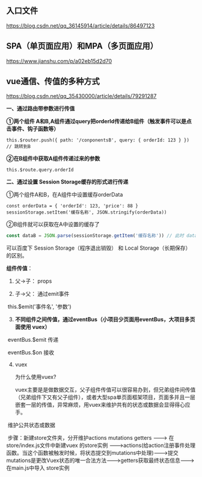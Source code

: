 ## 入口文件

https://blog.csdn.net/qq_36145914/article/details/86497123

## SPA（单页面应用）和MPA（多页面应用）

https://www.jianshu.com/p/a02eb15d2d70

## vue通信、传值的多种方式

https://blog.csdn.net/qq_35430000/article/details/79291287

**一、通过路由带参数进行传值**

**①两个组件 A和B,A组件通过query把orderId传递给B组件（触发事件可以是点击事件、钩子函数等）**

```
this.$router.push({ path: '/conponentsB', query: { orderId: 123 } }) // 跳转到B
```

**②在B组件中获取A组件传递过来的参数**

```
this.$route.query.orderId
```

**二、通过设置 Session Storage缓存的形式进行传递**

①两个组件A和B，在A组件中设置缓存orderData

```
const orderData = { 'orderId': 123, 'price': 88 }
sessionStorage.setItem('缓存名称', JSON.stringify(orderData))
```

②B组件就可以获取在A中设置的缓存了

```js
const dataB = JSON.parse(sessionStorage.getItem('缓存名称')) // 此时 dataB 就是数据 orderData
```

可以百度下 Session Storage（程序退出销毁） 和 Local Storage（长期保存） 的区别。

**组件传值**：

1. 父->子： props

2. 子->父： 通过emit事件

​				this.$emit('事件名', '参数')

3.  **不同组件之间传值，通过eventBus（小项目少页面用eventBus，大项目多页面使用 vuex）**

​       eventBus.$emit 传递

​       eventBus.$on 接收

 4. vuex

    为什么使用vuex?

    vuex主要是是做数据交互，父子组件传值可以很容易办到，但兄弟组件间传值（兄弟组件下又有父子组件），或者大型spa单页面框架项目，页面多并且一层嵌套一层的传值，异常麻烦，用vuex来维护共有的状态或数据会显得得心应手。

​        维护公共状态或数据

​     步骤：新建store文件夹，分开维护actions mutations getters ---> 在store/index.js文件中新建vuex 的store实例 --->actions(给action注册事件处理函数。当这个函数被触发时候，将状态提交到mutations中处理)--->提交 mutations是更改Vuex状态的唯一合法方法--->getters获取最终状态信息--->在main.js中导入 store实例


